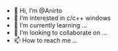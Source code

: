 - 👋 Hi, I’m @Anirto
- 👀 I’m interested in c/c++ windows
- 🌱 I’m currently learning ...
- 💞️ I’m looking to collaborate on ...
- 📫 How to reach me ...

<!---
Anirto/Anirto is a ✨ special ✨ repository because its `README.md` (this file) appears on your GitHub profile.
You can click the Preview link to take a look at your changes.
--->
